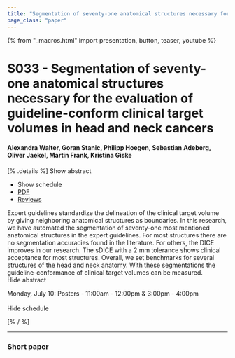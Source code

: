 ```yaml
---
title: "Segmentation of seventy-one anatomical structures necessary for the evaluation of guideline-conform clinical target volumes in head and neck cancers"
page_class: "paper"
---
```


{% from "_macros.html" import presentation, button, teaser, youtube %}

# S033 - Segmentation of seventy-one anatomical structures necessary for the evaluation of guideline-conform clinical target volumes in head and neck cancers

#### Alexandra Walter, Goran Stanic, Philipp Hoegen, Sebastian Adeberg, Oliver Jaekel, Martin Frank, Kristina Giske

[% .details %]
<a class="toggle_visibility" data-selector=".abstract" data-level="3">Show abstract</a>
- <a class="toggle_visibility" data-selector=".schedule" data-level="3">Show schedule</a>
- <a href="https://openreview.net/pdf?id=hhCvgZQQbQ5">PDF</a>
- <a href="https://openreview.net/forum?id=hhCvgZQQbQ5">Reviews</a>

<p>
    <span class="abstract">
        Expert guidelines standardize the delineation of the clinical target volume by giving neighboring anatomical structures as boundaries. In this research, we have automated the segmentation of seventy-one most mentioned anatomical structures in the expert guidelines. For most structures there are no segmentation accuracies found in the literature. For others, the DICE improves in our research. The sDICE with a 2 mm tolerance shows clinical acceptance for most structures. Overall, we set benchmarks for several structures of the head and neck anatomy. With these segmentations the guideline-conformance of clinical target volumes can be measured.
        <br>
        <span class="actions"><a class="toggle_visibility" data-level="2">Hide abstract</a></span>
    </span>
</p>

<p>
    <span class="schedule">
        Monday, July 10: Posters - 11:00am - 12:00pm & 3:00pm - 4:00pm<br>
        <br>
        <span class="actions"><a class="toggle_visibility" data-level="2">Hide schedule</a></span>
    </span>
</p>
[% / %]

---


### Short paper
